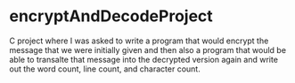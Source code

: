# encryptAndDecodeProject

C project where I was asked to write a program that would encrypt the message that we were initially given and then also a program that would be able to transalte that message into the decrypted version again and write out the word count, line count, and character count.
